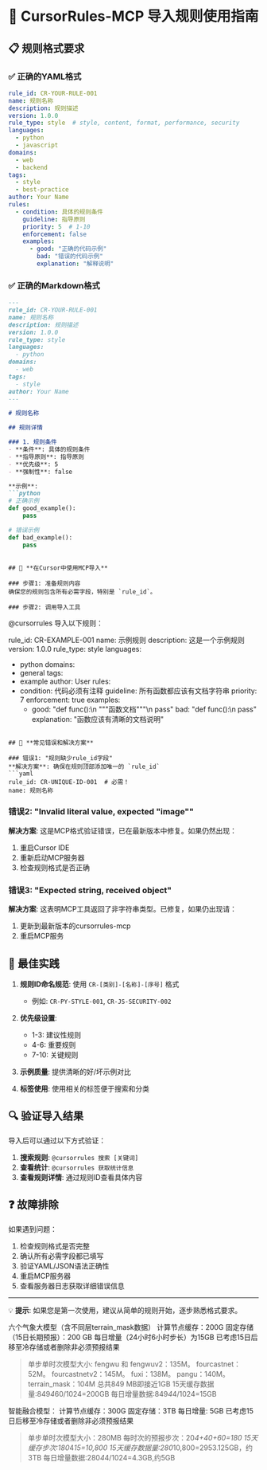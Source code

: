 # 🚀 CursorRules-MCP 导入规则使用指南

## 📋 规则格式要求

### ✅ **正确的YAML格式**
```yaml
rule_id: CR-YOUR-RULE-001
name: 规则名称
description: 规则描述
version: 1.0.0
rule_type: style  # style, content, format, performance, security
languages:
  - python
  - javascript
domains:
  - web
  - backend
tags:
  - style
  - best-practice
author: Your Name
rules:
  - condition: 具体的规则条件
    guideline: 指导原则
    priority: 5  # 1-10
    enforcement: false
    examples:
      - good: "正确的代码示例"
        bad: "错误的代码示例"
        explanation: "解释说明"
```

### ✅ **正确的Markdown格式**
```markdown
---
rule_id: CR-YOUR-RULE-001
name: 规则名称
description: 规则描述
version: 1.0.0
rule_type: style
languages:
  - python
domains:
  - web
tags:
  - style
author: Your Name
---

# 规则名称

## 规则详情

### 1. 规则条件
- **条件**: 具体的规则条件
- **指导原则**: 指导原则
- **优先级**: 5
- **强制性**: false

**示例**:
```python
# 正确示例
def good_example():
    pass

# 错误示例  
def bad_example():
    pass
```
```

## 🔧 **在Cursor中使用MCP导入**

### 步骤1: 准备规则内容
确保您的规则包含所有必需字段，特别是 `rule_id`。

### 步骤2: 调用导入工具
```
@cursorrules 导入以下规则：

rule_id: CR-EXAMPLE-001
name: 示例规则
description: 这是一个示例规则
version: 1.0.0
rule_type: style
languages:
  - python
domains:
  - general
tags:
  - example
author: User
rules:
  - condition: 代码必须有注释
    guideline: 所有函数都应该有文档字符串
    priority: 7
    enforcement: true
    examples:
      - good: "def func():\n    \"\"\"函数文档\"\"\"\n    pass"
        bad: "def func():\n    pass"
        explanation: "函数应该有清晰的文档说明"
```

## 🚨 **常见错误和解决方案**

### 错误1: "规则缺少rule_id字段"
**解决方案**: 确保在规则顶部添加唯一的 `rule_id`
```yaml
rule_id: CR-UNIQUE-ID-001  # 必需！
name: 规则名称
```

### 错误2: "Invalid literal value, expected \"image\""
**解决方案**: 这是MCP格式验证错误，已在最新版本中修复。如果仍然出现：
1. 重启Cursor IDE
2. 重新启动MCP服务器
3. 检查规则格式是否正确

### 错误3: "Expected string, received object"
**解决方案**: 这表明MCP工具返回了非字符串类型。已修复，如果仍出现请：
1. 更新到最新版本的cursorrules-mcp
2. 重启MCP服务

## 🎯 **最佳实践**

1. **规则ID命名规范**: 使用 `CR-[类别]-[名称]-[序号]` 格式
   - 例如: `CR-PY-STYLE-001`, `CR-JS-SECURITY-002`

2. **优先级设置**: 
   - 1-3: 建议性规则
   - 4-6: 重要规则
   - 7-10: 关键规则

3. **示例质量**: 提供清晰的好/坏示例对比

4. **标签使用**: 使用相关的标签便于搜索和分类

## 🔍 **验证导入结果**

导入后可以通过以下方式验证：

1. **搜索规则**: `@cursorrules 搜索 [关键词]`
2. **查看统计**: `@cursorrules 获取统计信息`  
3. **查看规则详情**: 通过规则ID查看具体内容

## ❓ **故障排除**

如果遇到问题：

1. 检查规则格式是否完整
2. 确认所有必需字段都已填写
3. 验证YAML/JSON语法正确性
4. 重启MCP服务器
5. 查看服务器日志获取详细错误信息

---

💡 **提示**: 如果您是第一次使用，建议从简单的规则开始，逐步熟悉格式要求。 

六个气象大模型（含不同层terrain_mask数据）
  计算节点缓存：200G
  固定存储（15日长期预报）：200 GB
  每日增量（24小时6小时步长）为15GB
  已考虑15日后移至冷存储或者删除非必须预报结果
>单步单时次模型大小:
>fengwu 和 fengwuv2：135M。
>fourcastnet：52M。
>fourcastnetv2：145M。
>fuxi：138M。
>pangu：140M。
>terrain_mask：104M
>总共849 MB即接近1GB
>15天缓存数据量:849*4*60/1024=200GB
>每日增量数据:849*4*4/1024=15GB

智能融合模型：
  计算节点缓存：300G
  固定存储：3TB
  每日增量: 5GB
  已考虑15日后移至冷存储或者删除非必须预报结果

>单步单时次模型大小：280MB
>每时次的预报步次：20*4+40+60=180
>15天缓存步次:180*4*15=10,800
>15天缓存数据量:280*10,800=2953.125GB，约3TB
>每日增量数据:280*4*4/1024=4.3GB,约5GB


